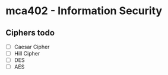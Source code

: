# mca402 - Information Security

## Ciphers todo

- [ ] Caesar Cipher
- [ ] Hill Cipher
- [ ] DES
- [ ] AES